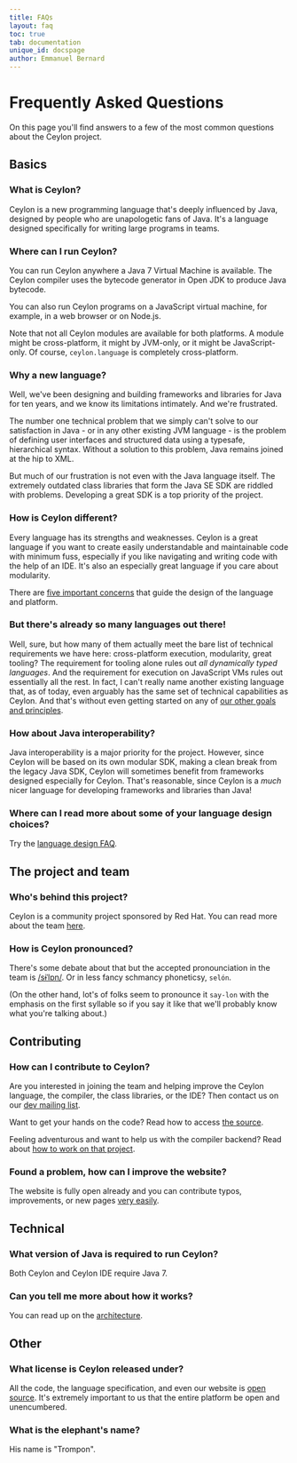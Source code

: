 ```yaml
---
title: FAQs 
layout: faq
toc: true
tab: documentation
unique_id: docspage
author: Emmanuel Bernard
---
```


# Frequently Asked Questions

On this page you'll find answers to a few of the most 
common questions about the Ceylon project.  

<toc>

## Basics

### What is Ceylon?

Ceylon is a new programming language that's deeply influenced 
by Java, designed by people who are unapologetic fans of Java. 
It's a language designed specifically for writing large 
programs in teams.

### Where can I run Ceylon?

You can run Ceylon anywhere a Java 7 Virtual Machine is available.
The Ceylon compiler uses the bytecode generator in Open JDK to 
produce Java bytecode.

You can also run Ceylon programs on a JavaScript virtual machine, 
for example, in a web browser or on Node.js. 

Note that not all Ceylon modules are available for both platforms.
A module might be cross-platform, it might by JVM-only, or it 
might be JavaScript-only. Of course, `ceylon.language` is 
completely cross-platform.

### Why a new language?

Well, we've been designing and building frameworks and 
libraries for Java for ten years, and we know its limitations 
intimately. And we're frustrated. 

The number one technical problem that we simply can't solve 
to our satisfaction in Java - or in any other existing JVM 
language - is the problem of defining user interfaces and 
structured data using a typesafe, hierarchical syntax. 
Without a solution to this problem, Java remains joined at 
the hip to XML.

But much of our frustration is not even with the Java 
language itself. The extremely outdated class libraries that 
form the Java SE SDK are riddled with problems. Developing a 
great SDK is a top priority of the project.

### How is Ceylon different?

Every language has its strengths and weaknesses. Ceylon is
a great language if you want to create easily understandable
and maintainable code with minimum fuss, especially if you
like navigating and writing code with the help of an IDE. It's
also an especially great language if you care about 
modularity.

There are [five important concerns](/blog/2012/01/10/goals/)
that guide the design of the language and platform.

### But there's already so many languages out there!

Well, sure, but how many of them actually meet the bare list 
of technical requirements we have here: cross-platform execution, 
modularity, great tooling? The requirement for tooling alone
rules out _all dynamically typed languages_. And the requirement
for execution on JavaScript VMs rules out essentially all the 
rest. In fact, I can't really name another existing language 
that, as of today, even arguably has the same set of technical 
capabilities as Ceylon. And that's without even getting started 
on any of [our other goals and principles](/blog/2012/01/10/goals).

### How about Java interoperability?

Java interoperability is a major priority for the project.
However, since Ceylon will be based on its own modular SDK,
making a clean break from the legacy Java SDK, Ceylon will 
sometimes benefit from frameworks designed especially for 
Ceylon. That's reasonable, since Ceylon is a _much_ nicer 
language for developing frameworks and libraries than Java!

### Where can I read more about some of your language design choices?

Try the [language design FAQ](language-design).

## The project and team

### Who's behind this project?

Ceylon is a community project sponsored by Red Hat. You can
read more about the team [here](/community/team/).

### How is Ceylon pronounced?

There's some debate about that but the accepted pronounciation 
in the team is [/sɨˈlɒn/](http://en.wikipedia.org/wiki/Wikipedia:IPA_for_English#Key).
Or in less fancy schmancy phoneticsy, `selón`. 

(On the other hand, lot's of folks seem to pronounce it `say-lon` 
with the emphasis on the first syllable so if you say it like that 
we'll probably know what you're talking about.) 

## Contributing

### How can I contribute to Ceylon?

Are you interested in joining the team and helping improve 
the Ceylon language, the compiler, the class libraries, or 
the IDE? Then contact us on our 
[dev mailing list](http://groups.google.com/group/ceylon-dev).

Want to get your hands on the code? Read how to access 
[the source](/code/source/).

Feeling adventurous and want to help us with the compiler 
backend? Read about [how to work on that project](/code).

### Found a problem, how can I improve the website?

The website is fully open already and you can contribute 
typos, improvements, or new pages [very easily](/code/website). 

## Technical

### What version of Java is required to run Ceylon?

Both Ceylon and Ceylon IDE require Java 7.

### Can you tell me more about how it works?

You can read up on the [architecture](/code/architecture).

## Other

### What license is Ceylon released under?

All the code, the language specification, and even our website 
is [open source](/code/licenses). It's extremely important to 
us that the entire platform be open and unencumbered.

### What is the elephant's name?

His name is "Trompon".
